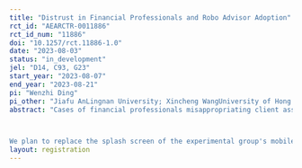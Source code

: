 ```yaml
---
title: "Distrust in Financial Professionals and Robo Advisor Adoption"
rct_id: "AEARCTR-0011886"
rct_id_num: "11886"
doi: "10.1257/rct.11886-1.0"
date: "2023-08-03"
status: "in_development"
jel: "D14, C93, G23"
start_year: "2023-08-07"
end_year: "2023-08-21"
pi: "Wenzhi Ding"
pi_other: "Jiafu AnLingnan University; Xincheng WangUniversity of Hong Kong"
abstract: "Cases of financial professionals misappropriating client assets for personal gain are rampant. In personal finance, financial institutions have introduced AI-assisted robo-advisors to optimize investments for investors using AI technology. We are trying to understand if investors will convert their distrust in financial professionals into trust in objective algorithm-based investments. We plan to collaborate with a Chinese mobile financial app company, disseminating information to users regarding occupational misappropriation by financial professionals and observing whether users increase their preference for robo-advisor products in their choice of financial products.

We plan to replace the splash screen of the experimental group's mobile app with slogans related to losses caused by human errors of financial experts. On the other hand, the control group sample will use a splash screen with sayings unrelated to human errors of financial experts. By comparing the experimental and control groups, we can determine whether AI's objectivity or financial experts' subjectivity plays a positive role in user adoption of robo-advisor portfolios."
layout: registration
---
```


